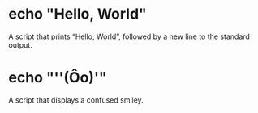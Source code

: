 # echo "Hello, World"
A script that prints “Hello, World”, followed by a new line to the standard output.

# echo "''(Ôo)'"
A script that displays a confused smiley.
